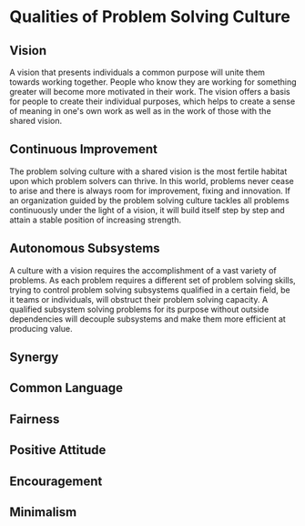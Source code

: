 # Qualities of Problem Solving Culture

## Vision
A vision that presents individuals a common purpose will unite them towards working together. People who know they are working for something greater will become more motivated in their work. The vision offers a basis for people to create their individual purposes, which helps to create a sense of meaning in one's own work as well as in the work of those with the shared vision.

## Continuous Improvement
The problem solving culture with a shared vision is the most fertile habitat upon which problem solvers can thrive. In this world, problems never cease to arise and there is always room for improvement, fixing and innovation. If an organization guided by the problem solving culture tackles all problems continuously under the light of a vision, it will build itself step by step and attain a stable position of increasing strength. 

## Autonomous Subsystems
A culture with a vision requires the accomplishment of a vast variety of problems. As each problem requires a different set of problem solving skills, trying to control problem solving subsystems qualified in a certain field, be it teams or individuals, will obstruct their problem solving capacity. A qualified subsystem solving problems for its purpose without outside dependencies will decouple subsystems and make them more efficient at producing value.

## Synergy


## Common Language
## Fairness
## Positive Attitude
## Encouragement
## Minimalism
